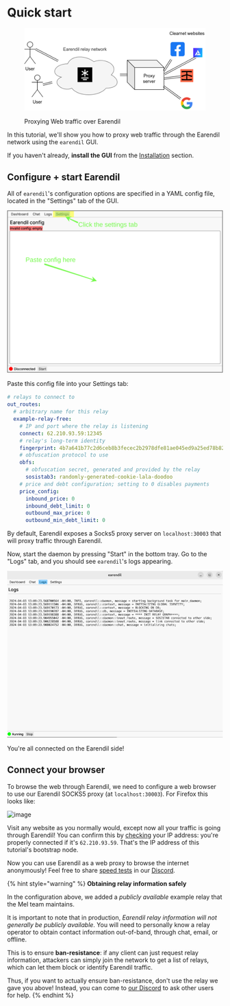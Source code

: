 # Quick start

<figure><img src="../.gitbook/assets/proxy.png" alt=""><figcaption><p>Proxying Web traffic over Earendil</p></figcaption></figure>

In this tutorial, we'll show you how to proxy web traffic through the Earendil network using the `earendil` GUI.

If you haven't already, **install the GUI** from the [Installation](./installation.md) section.

## Configure + start Earendil

All of `earendil`'s configuration options are specified in a YAML config file, located in the "Settings" tab of the GUI.

![](../.gitbook/assets/gui-settings.png)

Paste this config file into your Settings tab:

```yaml
# relays to connect to
out_routes:
  # arbitrary name for this relay
  example-relay-free:
    # IP and port where the relay is listening
    connect: 62.210.93.59:12345
    # relay's long-term identity
    fingerprint: 4b7a641b77c2d6ceb8b3fecec2b2978dfe81ae045ed9a25ed78b828009c4967a
    # obfuscation protocol to use
    obfs:
      # obfuscation secret, generated and provided by the relay
      sosistab3: randomly-generated-cookie-lala-doodoo
    # price and debt configuration; setting to 0 disables payments
    price_config:
      inbound_price: 0
      inbound_debt_limit: 0
      outbound_max_price: 0
      outbound_min_debt_limit: 0
```

By default, Earendil exposes a Socks5 proxy server on `localhost:30003` that will proxy traffic through Earendil.

Now, start the daemon by pressing "Start" in the bottom tray. Go to the "Logs" tab, and you should see `earendil`'s logs appearing.

![](../.gitbook/assets/gui-logs.png)

You're all connected on the Earendil side!

## Connect your browser

To browse the web through Earendil, we need to configure a web browser to use our Earendil SOCKS5 proxy (at `localhost:30003`). For Firefox this looks like:

![image](https://hackmd.io/_uploads/SkLZ828Sp.png)

Visit any website as you normally would, except now all your traffic is going through Earendil! You can confirm this by [checking](https://bgp.he.net/) your IP address: you're properly connected if it's `62.210.93.59`. That's the IP address of this tutorial's bootstrap node.

Now you can use Earendil as a web proxy to browse the internet anonymously! Feel free to share [speed tests](https://speed.cloudflare.com/) in our [Discord](https://discord.gg/AVsGbhzTzx).

{% hint style="warning" %}
**Obtaining relay information safely**

In the configuration above, we added a _publicly available_ example relay that the Mel team maintains.

It is important to note that in production, _Earendil relay information will not generally be publicly available_. You will need to personally know a relay operator to obtain contact information out-of-band, through chat, email, or offline.

This is to ensure **ban-resistance**: if any client can just request relay information, attackers can simply join the network to get a list of relays, which can let them block or identify Earendil traffic.

Thus, if you want to actually ensure ban-resistance, don't use the relay we gave you above! Instead, you can come to [our Discord](https://discord.gg/jdVuk4Qj89) to ask other users for help.
{% endhint %}
